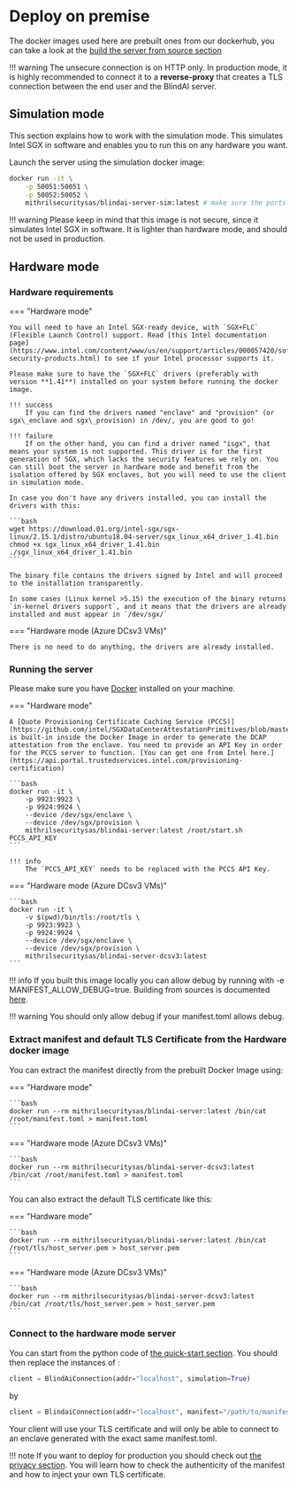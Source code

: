# Deploy on premise

The docker images used here are prebuilt ones from our dockerhub, you can take a look at the [build the server from source section]('build-from-sources/server.md')

!!! warning
    The unsecure connection is on HTTP only. In production mode, it is highly recommended to connect it to a **reverse-proxy** that creates a TLS connection between the end user and the BlindAI server.  

## Simulation mode

This section explains how to work with the simulation mode. This simulates Intel SGX in software and enables you to run this on any hardware you want.

Launch the server using the simulation docker image:

```bash
docker run -it \
    -p 50051:50051 \
    -p 50052:50052 \ 
    mithrilsecuritysas/blindai-server-sim:latest # make sure the ports 50051 and 50052 are available.
```

!!! warning
    Please keep in mind that this image is not secure, since it simulates Intel SGX in software. It is lighter than hardware mode, and should not be used in production.

## Hardware mode

### Hardware requirements

=== "Hardware mode"


    You will need to have an Intel SGX-ready device, with `SGX+FLC` (Flexible Launch Control) support. Read [this Intel documentation page](https://www.intel.com/content/www/us/en/support/articles/000057420/software/intel-security-products.html) to see if your Intel processor supports it.

    Please make sure to have the `SGX+FLC` drivers (preferably with version **1.41**) installed on your system before running the docker image.

    !!! success
        If you can find the drivers named "enclave" and "provision" (or sgx\_enclave and sgx\_provision) in /dev/, you are good to go!

    !!! failure
        If on the other hand, you can find a driver named "isgx", that means your system is not supported. This driver is for the first generation of SGX, which lacks the security features we rely on. You can still boot the server in hardware mode and benefit from the isolation offered by SGX enclaves, but you will need to use the client in simulation mode.

    In case you don't have any drivers installed, you can install the drivers with this:

    ```bash
    wget https://download.01.org/intel-sgx/sgx-linux/2.15.1/distro/ubuntu18.04-server/sgx_linux_x64_driver_1.41.bin
    chmod +x sgx_linux_x64_driver_1.41.bin
    ./sgx_linux_x64_driver_1.41.bin
    ```

    The binary file contains the drivers signed by Intel and will proceed to the installation transparently.

    In some cases (Linux kernel >5.15) the execution of the binary returns `in-kernel drivers support`, and it means that the drivers are already installed and must appear in `/dev/sgx/`


=== "Hardware mode (Azure DCsv3 VMs)"

    There is no need to do anything, the drivers are already installed.


### Running the server

Please make sure you have [Docker](https://docs.docker.com/get-docker/) installed on your machine.

=== "Hardware mode"

    A [Quote Provisioning Certificate Caching Service (PCCS)](https://github.com/intel/SGXDataCenterAttestationPrimitives/blob/master/QuoteGeneration/pccs/README.md) is built-in inside the Docker Image in order to generate the DCAP attestation from the enclave. You need to provide an API Key in order for the PCCS server to function. [You can get one from Intel here.](https://api.portal.trustedservices.intel.com/provisioning-certification)

    ```bash
    docker run -it \
        -p 9923:9923 \
        -p 9924:9924 \
        --device /dev/sgx/enclave \
        --device /dev/sgx/provision \
        mithrilsecuritysas/blindai-server:latest /root/start.sh PCCS_API_KEY
    ```

    !!! info
        The `PCCS_API_KEY` needs to be replaced with the PCCS API Key.

=== "Hardware mode (Azure DCsv3 VMs)"

    ```bash
    docker run -it \
        -v $(pwd)/bin/tls:/root/tls \
        -p 9923:9923 \
        -p 9924:9924 \
        --device /dev/sgx/enclave \
        --device /dev/sgx/provision \
        mithrilsecuritysas/blindai-server-dcsv3:latest
    ```

!!! info
    If you built this image locally you can allow debug by running with -e MANIFEST_ALLOW_DEBUG=true. Building from sources is documented [here](advanced/build-from-sources/server.md).

!!! warning
    You should only allow debug if your manifest.toml allows debug.

### Extract manifest and default TLS Certificate from the Hardware docker image

You can extract the manifest directly from the prebuilt Docker Image using:

=== "Hardware mode"

    ```bash
    docker run --rm mithrilsecuritysas/blindai-server:latest /bin/cat /root/manifest.toml > manifest.toml
    ```

=== "Hardware mode (Azure DCsv3 VMs)"

    ```bash
    docker run --rm mithrilsecuritysas/blindai-server-dcsv3:latest /bin/cat /root/manifest.toml > manifest.toml
    ```

You can also extract the default TLS certificate like this:

=== "Hardware mode"

    ```bash
    docker run --rm mithrilsecuritysas/blindai-server:latest /bin/cat /root/tls/host_server.pem > host_server.pem
    ```

=== "Hardware mode (Azure DCsv3 VMs)"

    ```bash
    docker run --rm mithrilsecuritysas/blindai-server-dcsv3:latest /bin/cat /root/tls/host_server.pem > host_server.pem
    ```

### Connect to the hardware mode server

You can start from the python code of [the quick-start section](../index.md). You should then replace the instances of :
```py
client = BlindAiConnection(addr="localhost", simulation=True)
```

by

```py
client = BlindaiConnection(addr="localhost", manifest="/path/to/manifest.toml")
```

Your client will use your TLS certificate and will only be able to connect to an enclave generated with the exact same manifest.toml.

!!! note
    If you want to deploy for production you should check out [the privacy section](main-concepts/privacy.md). You will learn how to check the authenticity of the manifest and how to inject your own TLS certificate.